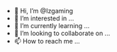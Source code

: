 - 👋 Hi, I’m @Izgaming
- 👀 I’m interested in ...
- 🌱 I’m currently learning ...
- 💞️ I’m looking to collaborate on ...
- 📫 How to reach me ...

<!---
Izgaming/Izgaming is a ✨ special ✨ repository because its `README.md` (this file) appears on your GitHub profile.
You can click the Preview link to take a look at your changes.
--->
